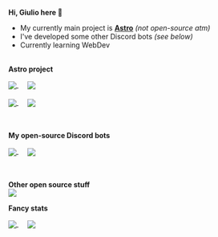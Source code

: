 **Hi, Giulio here 👋**  

- My currently main project is **[Astro](https://astro-bot.space)** *(not open-source atm)*
- I've developed some other Discord bots *(see below)*
- Currently learning WebDev
<br><br>

**Astro project**  

<a href="https://github.com/Giuliopime/Astro">
  <img align="center" src="https://github-readme-stats.vercel.app/api/pin/?username=Giuliopime&repo=Astro&show_owner=true&theme=radical" />
</a>&emsp;
<a href="https://github.com/Giuliopime/astro-bot.space">
  <img align="center" src="https://github-readme-stats.vercel.app/api/pin/?username=Giuliopime&repo=astro-bot.space&show_owner=true&theme=radical" />  
</a>  
<br/><br/>
<a href="https://github.com/Giuliopime/astro-docs">
  <img align="center" src="https://github-readme-stats.vercel.app/api/pin/?username=Giuliopime&repo=astro-docs&show_owner=true&theme=radical" />  
</a>&emsp;
<a href="https://github.com/Giuliopime/Astro-Technician">
  <img align="center" src="https://github-readme-stats.vercel.app/api/pin/?username=Giuliopime&repo=Astro-Technician&show_owner=true&theme=radical" />  
</a>  
<br/><br/><br/>

**My open-source Discord bots**  

<a href="https://github.com/Giuliopime/HelpDesk">
  <img align="center" src="https://github-readme-stats.vercel.app/api/pin/?username=Giuliopime&repo=HelpDesk&show_owner=true&theme=tokyonight" />
</a>&emsp;
<a href="https://github.com/Giuliopime/Todo-Reminder">
  <img align="center" src="https://github-readme-stats.vercel.app/api/pin/?username=Giuliopime&repo=Todo-Reminder&show_owner=true&theme=tokyonight" />  
</a>  
<br/><br/><br/>

**Other open source stuff**  
<a href="https://github.com/Giuliopime/Downloadify">
  <img align="center" src="https://github-readme-stats.vercel.app/api/pin/?username=Giuliopime&repo=Downloadify&show_owner=true&theme=tokyonight" />
</a>

**Fancy stats**

<a href="https://github.com/anuraghazra/github-readme-stats">
  <img align="center" src="https://github-readme-stats.vercel.app/api?username=Giuliopime&show_icons=true&theme=tokyonight" />
</a>&emsp;
<a href="https://github.com/anuraghazra/github-readme-stats">
  <img align="center" src="https://github-readme-stats.vercel.app/api/top-langs/?username=Giuliopime&layout=compact&theme=tokyonight" />
</a>
